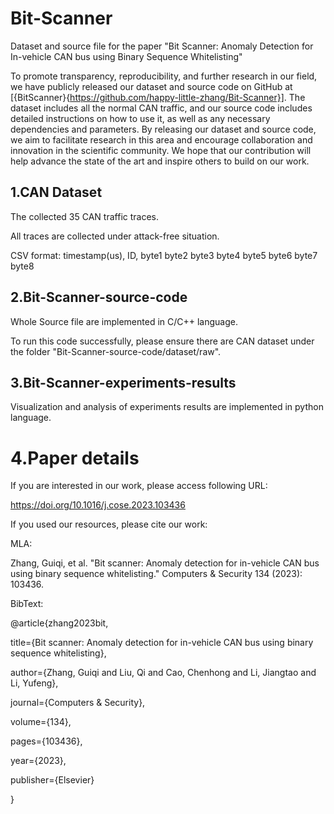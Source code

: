 # Bit-Scanner
Dataset and source file for the paper "Bit Scanner: Anomaly Detection for In-vehicle CAN bus using Binary Sequence Whitelisting"


To promote transparency, reproducibility, and further research in our field, we have publicly released our dataset and source code on GitHub at [{BitScanner}{https://github.com/happy-little-zhang/Bit-Scanner}]. The dataset includes all the normal CAN traffic, and our source code includes detailed instructions on how to use it, as well as any necessary dependencies and parameters. By releasing our dataset and source code, we aim to facilitate research in this area and encourage collaboration and innovation in the scientific community. We hope that our contribution will help advance the state of the art and inspire others to build on our work.




## 1.CAN Dataset
The collected 35 CAN traffic traces.

All traces are collected under attack-free situation.

CSV format: timestamp(us), ID, byte1 byte2 byte3 byte4 byte5 byte6 byte7 byte8

## 2.Bit-Scanner-source-code
Whole Source file are implemented in C/C++ language.

To run this code successfully, please ensure there are CAN dataset under the folder "Bit-Scanner-source-code/dataset/raw".

## 3.Bit-Scanner-experiments-results
Visualization and analysis of experiments results are implemented in python language.

# 4.Paper details
If you are interested in our work, please access following URL:

https://doi.org/10.1016/j.cose.2023.103436

If you used our resources, please cite our work:

MLA:

Zhang, Guiqi, et al. "Bit scanner: Anomaly detection for in-vehicle CAN bus using binary sequence whitelisting." Computers & Security 134 (2023): 103436.

BibText:

@article{zhang2023bit,

  title={Bit scanner: Anomaly detection for in-vehicle CAN bus using binary sequence whitelisting},
  
  author={Zhang, Guiqi and Liu, Qi and Cao, Chenhong and Li, Jiangtao and Li, Yufeng},
  
  journal={Computers \& Security},
  
  volume={134},
  
  pages={103436},
  
  year={2023},
  
  publisher={Elsevier}
  
}

